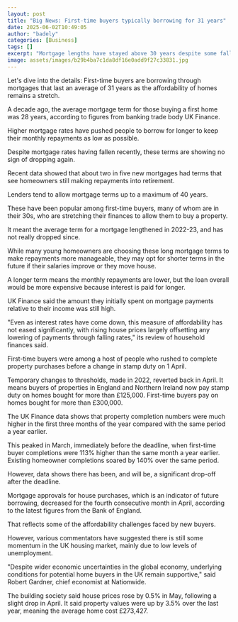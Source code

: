 ```yaml
---
layout: post
title: "Big News: First-time buyers typically borrowing for 31 years"
date: 2025-06-02T10:49:05
author: "badely"
categories: [Business]
tags: []
excerpt: "Mortgage lengths have stayed above 30 years despite some falls in interest rates."
image: assets/images/b29b4ba7c1da8df16e0add9f27c33831.jpg
---
```


Let's dive into the details: First-time buyers are borrowing through mortgages that last an average of 31 years as the affordability of homes remains a stretch.

A decade ago, the average mortgage term for those buying a first home was 28 years, according to figures from banking trade body UK Finance. 

Higher mortgage rates have pushed people to borrow for longer to keep their monthly repayments as low as possible.

Despite mortgage rates having fallen recently, these terms are showing no sign of dropping again. 

Recent data showed that about two in five new mortgages had terms that see homeowners still making repayments into retirement.

Lenders tend to allow mortgage terms up to a maximum of 40 years. 

These have been popular among first-time buyers, many of whom are in their 30s, who are stretching their finances to allow them to buy a property.

It meant the average term for a mortgage lengthened in 2022-23, and has not really dropped since.

While many young homeowners are choosing these long mortgage terms to make repayments more manageable, they may opt for shorter terms in the future if their salaries improve or they move house.

A longer term means the monthly repayments are lower, but the loan overall would be more expensive because interest is paid for longer.

UK Finance said the amount they initially spent on mortgage payments relative to their income was still high. 

"Even as interest rates have come down, this measure of affordability has not eased significantly, with rising house prices largely offsetting any lowering of payments through falling rates," its review of household finances said.

First-time buyers were among a host of people who rushed to complete property purchases before a change in stamp duty on 1 April.

Temporary changes to thresholds, made in 2022, reverted back in April. It means buyers of properties in England and Northern Ireland now pay stamp duty on homes bought for more than £125,000. First-time buyers pay on homes bought for more than £300,000.

The UK Finance data shows that property completion numbers were much higher in the first three months of the year compared with the same period a year earlier.

This peaked in March, immediately before the deadline, when first-time buyer completions were 113% higher than the same month a year earlier. Existing homeowner completions soared by 140% over the same period.

However, data shows there has been, and will be, a significant drop-off after the deadline.

Mortgage approvals for house purchases, which is an indicator of future borrowing, decreased for the fourth consecutive month in April, according to the latest figures from the Bank of England.

That reflects some of the affordability challenges faced by new buyers. 

However, various commentators have suggested there is still some momentum in the UK housing market, mainly due to low levels of unemployment.

"Despite wider economic uncertainties in the global economy, underlying conditions for potential home buyers in the UK remain supportive," said Robert Gardner, chief economist at Nationwide.

The building society said house prices rose by 0.5% in May, following a slight drop in April. It said property values were up by 3.5% over the last year, meaning the average home cost £273,427.


